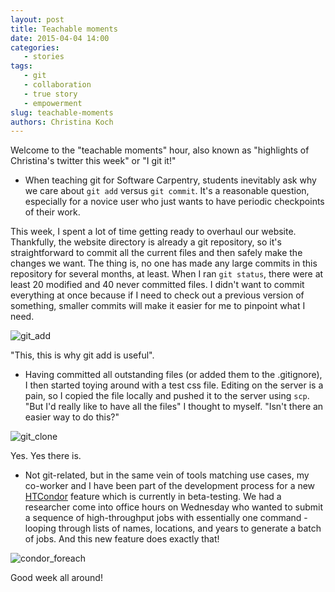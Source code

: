 ```yaml
---
layout: post
title: Teachable moments
date: 2015-04-04 14:00
categories: 
   - stories
tags:
   - git 
   - collaboration
   - true story
   - empowerment
slug: teachable-moments
authors: Christina Koch
---
```


Welcome to the "teachable moments" hour, also known as "highlights of Christina's twitter this week" or "I git it!"  

* When teaching git for Software Carpentry, students inevitably ask why we care about `git add` versus `git commit`.  It's a reasonable question, especially for a novice user who just wants to have periodic checkpoints of their work.  

This week, I spent a lot of time getting ready to overhaul our website.  Thankfully, the website directory is already a git repository, so it's straightforward to commit all the current files and then safely make the changes we want.  The thing is, no one has made any large commits in this repository for several months, at least.  When I ran `git status`, there were at least 20 modified and 40 never committed files.  I didn't want to commit everything at once because if I need to check out a previous version of something, smaller commits will make it easier for me to pinpoint what I need.  

![git_add]({{site.root}}/images/git_add.jpg)

"This, this is why git add is useful".  

* Having committed all outstanding files (or added them to the .gitignore), I then started toying around with a test css file.  Editing on the server is a pain, so I copied the file locally and pushed it to the server using `scp`.  "But I'd really like to have all the files" I thought to myself.  "Isn't there an easier way to do this?"  

![git_clone]({{site.root}}/images/git_clone.jpg)

Yes.  Yes there is.  

* Not git-related, but in the same vein of tools matching use cases, my co-worker and I have been part of the development process for a new [HTCondor](http://research.cs.wisc.edu/htcondor/) feature which is currently in beta-testing.  We had a researcher come into office hours on Wednesday who wanted to submit a sequence of high-throughput jobs with essentially one command - looping through lists of names, locations, and years to generate a batch of jobs.  And this new feature does exactly that!  

![condor_foreach]({{site.root}}/images/condor_foreach.jpg)

Good week all around!  